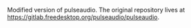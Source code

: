 Modified version of pulseaudio. The original repository lives at https://gitlab.freedesktop.org/pulseaudio/pulseaudio.